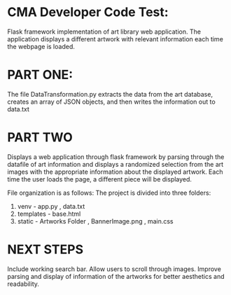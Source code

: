 
# CMA Developer Code Test:
Flask framework implementation of art library web application. 
The application displays a different artwork with relevant information each time the webpage is loaded. 

# PART ONE:
 The file DataTransformation.py extracts the data from the art database, creates an array of JSON objects, and then writes the information out to data.txt
 
# PART TWO
Displays a web application through flask framework by parsing through the datafile of art information and displays a randomized selection from the art images with the appropriate information about the displayed artwork. Each time the user loads the page, a different piece will be displayed. 

File organization is as follows: The project is divided into three folders: 
  1. venv
    - app.py
    , data.txt
  2. templates
    - base.html
  3. static
    - Artworks Folder
    , BannerImage.png
    , main.css
  
 # NEXT STEPS
 Include working search bar. Allow users to scroll through images. Improve parsing and display of information of the artworks for better aesthetics and readability. 
 
